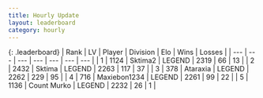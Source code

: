 ```yaml
---
title: Hourly Update
layout: leaderboard
category: hourly
---
```


{: .leaderboard}
| Rank | LV | Player | Division | Elo | Wins | Losses |
| --- | --- | --- | --- | --- | --- | --- |
| <span data-change="0">1</span> | 1124 | <span title="ID: 402846">Sktima2</span> | LEGEND | <span data-change="0">2319</span> | <span data-change="0">66</span> | <span data-change="0">13</span> |
| <span data-change="1">2</span> | 2432 | <span title="ID: 353063">Sktima</span> | LEGEND | <span data-change="0">2263</span> | <span data-change="0">117</span> | <span data-change="0">37</span> |
| <span data-change="-1">3</span> | 378 | <span title="ID: 745153">Ataraxia</span> | LEGEND | <span data-change="-4">2262</span> | <span data-change="2">229</span> | <span data-change="1">95</span> |
| <span data-change="0">4</span> | 716 | <span title="ID: 410122">Maxiebon1234</span> | LEGEND | <span data-change="0">2261</span> | <span data-change="0">99</span> | <span data-change="0">22</span> |
| <span data-change="0">5</span> | 1136 | <span title="ID: 498323">Count Murko</span> | LEGEND | <span data-change="0">2232</span> | <span data-change="0">26</span> | <span data-change="0">1</span> |